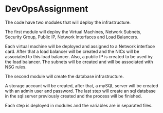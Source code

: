 # DevOpsAssignment

The code have two modules that will deploy the infrastructure. 

The first module will deploy the Virtual Machines, Network Subnets, Security Group, Public IP, Network Interfaces and Load Balancers.

Each virtual machine will be deployed and assigned to a Network interface card. After that a load balancer will be created and the NICs will be associated to this load balancer.
Also, a public IP is created to be used by the load balancer. The subnets will be created and will be associated with NSG rules.

The second module will create the database infrastructure.

A storage account will be created, after that, a mySQL server will be created with an admin user and password. The last step will create an sql database in the sql server previously created and the process will be finished.

Each step is deployed in modules and the variables are in separated files.
